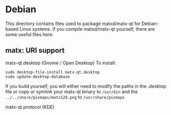 
Debian
====================
This directory contains files used to package matxd/matx-qt
for Debian-based Linux systems. If you compile matxd/matx-qt yourself, there are some useful files here.

## matx: URI support ##


matx-qt.desktop  (Gnome / Open Desktop)
To install:

	sudo desktop-file-install matx-qt.desktop
	sudo update-desktop-database

If you build yourself, you will either need to modify the paths in
the .desktop file or copy or symlink your matx-qt binary to `/usr/bin`
and the `../../share/pixmaps/matx128.png` to `/usr/share/pixmaps`

matx-qt.protocol (KDE)

